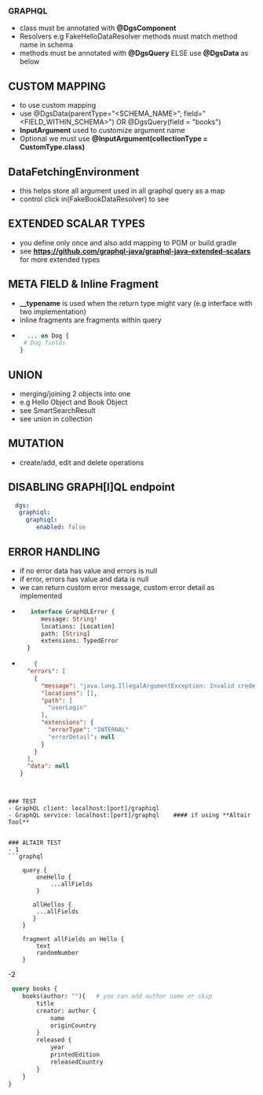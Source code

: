 ### GRAPHQL
- class must be annotated with **@DgsComponent**
- Resolvers e.g FakeHelloDataResolver methods must match method name in schema
- methods must be annotated with **@DgsQuery**  ELSE use **@DgsData** as below

## CUSTOM MAPPING
- to use custom mapping
- use @DgsData(parentType="<SCHEMA_NAME>", field="<FIELD_WITHIN_SCHEMA>") OR @DgsQuery(field = "books")
- **InputArgument** used to customize argument name
- Optional<CustomType> we must use **@InputArgument(collectionType = CustomType.class)**

## DataFetchingEnvironment  
- this helps store all argument used in all graphql query as a map
- control click in(FakeBookDataResolver)  to see 

## EXTENDED SCALAR TYPES
- you define only once and also add mapping to POM or build.gradle
- see **https://github.com/graphql-java/graphql-java-extended-scalars** for more extended types

## META FIELD & Inline Fragment
- **__typename** is used when the return type might vary (e.g interface with two implementation)
- inline fragments are fragments within query
- ```graphql
    ... on Dog {
   # Dog fields 
  }
  ```

## UNION
- merging/joining 2 objects into one
- e.g Hello Object and Book Object
- see SmartSearchResult
- see union in collection

## MUTATION 
- create/add, edit and delete operations

## DISABLING GRAPH[I]QL endpoint
```yaml
  dgs:
   graphiql:
     graphiql:
        enabled: false
```

## ERROR HANDLING
- if no error data has value and errors is null
- if error, errors has value and data is null
- we can return custom error message, custom error detail as implemented
- ```graphql
     interface GraphQLError {
        message: String!
        locations: [Location]
        path: [String]
        extensions: TypedError
    }   
  ```
- ```json
      {
    "errors": [
      {
        "message": "java.lang.IllegalArgumentException: Invalid credential",
        "locations": [],
        "path": [
          "userLogin"
        ],
        "extensions": {
          "errorType": "INTERNAL"
          "errorDetail": null
        }
      }
    ],
    "data": null
  }
```


### TEST
- GraphQL client: localhost:[port]/graphiql
- GraphQL service: localhost:[port]/graphql    #### if using **Altair Tool**


### ALTAIR TEST
- 1
```graphql

    query {
        oneHello {
            ...allFields
        }

       allHellos {
        ...allFields
       }
    }

    fragment allFields on Hello {
        text
        randomNumber
    }
```
-2 
```graphql
 query books {
    books(author: ""){   # you can add author name or skip
        title
        creator: author {
            name
            originCountry
        }
        released {
            year
            printedEdition
            releasedCountry
        }
    }
}
```
